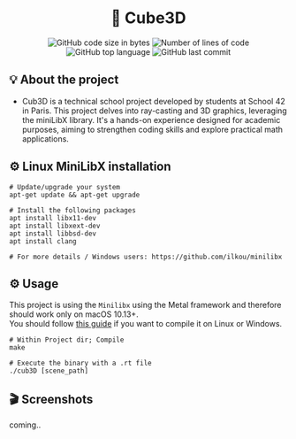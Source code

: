 <h1 align="center">
	🚀 Cube3D
</h1>

<p align="center">
	<img alt="GitHub code size in bytes" src="https://img.shields.io/github/languages/code-size/JBVer/Cube3D?color=lightblue" />
	<img alt="Number of lines of code" src="https://tokei.rs/b1/github/JBVer/Cube3D?category=code" />
	<img alt="GitHub top language" src="https://img.shields.io/github/languages/top/JBVer/Cube3D?color=blue" />
	<img alt="GitHub last commit" src="https://img.shields.io/github/last-commit/JBVer/Cube3D?color=green" />
</p>

## 💡 About the project
* Cub3D is a technical school project developed by students at School 42 in Paris. This project delves into ray-casting and 3D graphics, leveraging the miniLibX library. It's a hands-on experience designed for academic purposes, aiming to strengthen coding skills and explore practical math applications.

## ⚙️ Linux MiniLibX installation
```shell
# Update/upgrade your system
apt-get update && apt-get upgrade

# Install the following packages
apt install libx11-dev
apt install libxext-dev
apt install libbsd-dev
apt install clang

# For more details / Windows users: https://github.com/ilkou/minilibx
```

## ⚙️ Usage
This project is using the ``Minilibx`` using the Metal framework and therefore should work only on macOS 10.13+.<br>
You should follow [this guide](https://github.com/ilkou/minilibx) if you want to compile it on Linux or Windows.

```shell
# Within Project dir; Compile
make

# Execute the binary with a .rt file
./cub3D [scene_path]
```

## 🎬 Screenshots
coming..
